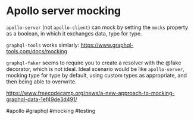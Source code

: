 # Apollo server mocking

`apollo-server` (not `apollo-client`) can mock by setting the `mocks` property as a boolean, in which it exchanges data, type for type.

`graphql-tools` works simlarly: https://www.graphql-tools.com/docs/mocking


`graphql-faker` seems to require you to create a resolver with the @fake decorator, which is not ideal.
Ideal scenario would be like `apollo-server`, mocking type for type by default, using custom types as appropriate, and then being able to overwrite.

https://www.freecodecamp.org/news/a-new-approach-to-mocking-graphql-data-1ef49de3d491/

#apollo
#graphql
#mocking
#testing
